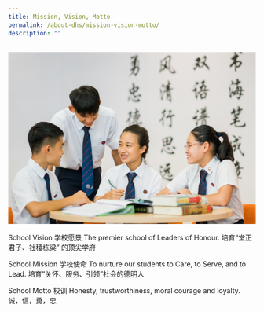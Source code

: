 ```yaml
---
title: Mission, Vision, Motto
permalink: /about-dhs/mission-vision-motto/
description: ""
---
```

![students mission vision motto](/images/Homepage/students.jpg)


School Vision 
学校愿景
The premier school of Leaders of Honour.
培育“堂正君子、社稷栋梁” 的顶尖学府


School Mission 学校使命
To nurture our students to Care, to Serve, and to Lead.
培育“关怀、服务、引领”社会的德明人


School Motto 校训
Honesty, trustworthiness, moral courage and loyalty.
诚，信，勇，忠